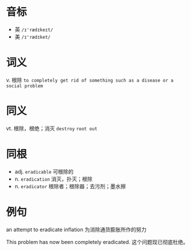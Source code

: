 # 音标

- 英 `/ɪ'rædɪkeɪt/`
- 美 `/ɪ'rædɪket/`

# 词义

v. 根除
`to completely get rid of something such as a disease or a social problem`

# 同义

vt. 根除，根绝；消灭
`destroy` `root out`

# 同根

- adj. `eradicable` 可根除的
- n. `eradication` 消灭，扑灭；根除
- n. `eradicator` 根除者；根除器；去污剂；墨水擦

# 例句

an attempt to eradicate inflation
为消除通货膨胀所作的努力

This problem has now been completely eradicated.
这个问题现已彻底杜绝。


